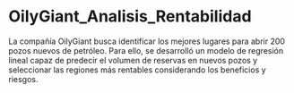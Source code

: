 # OilyGiant_Analisis_Rentabilidad
La compañía OilyGiant busca identificar los mejores lugares para abrir 200 pozos nuevos de petróleo. Para ello, se desarrolló un modelo de regresión lineal capaz de predecir el volumen de reservas en nuevos pozos y seleccionar las regiones más rentables considerando los beneficios y riesgos.
